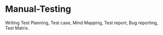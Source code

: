 # Manual-Testing
Writing Test Planning, Test case, Mind Mapping, Test report, Bug reporting, Test Matrix.
